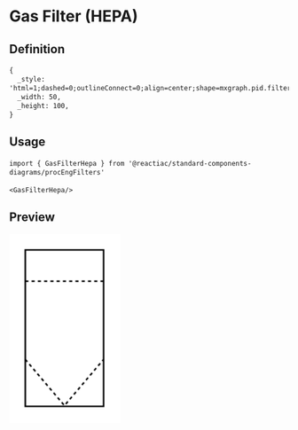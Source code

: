 # Gas Filter (HEPA)

## Definition

```
{
  _style: 'html=1;dashed=0;outlineConnect=0;align=center;shape=mxgraph.pid.filters.gas_filter_(hepa);',
  _width: 50,
  _height: 100,
}
```

## Usage

```
import { GasFilterHepa } from '@reactiac/standard-components-diagrams/procEngFilters'

<GasFilterHepa/>
```

## Preview

<img src="./gas-filter-hepa.png" width="200"/>
